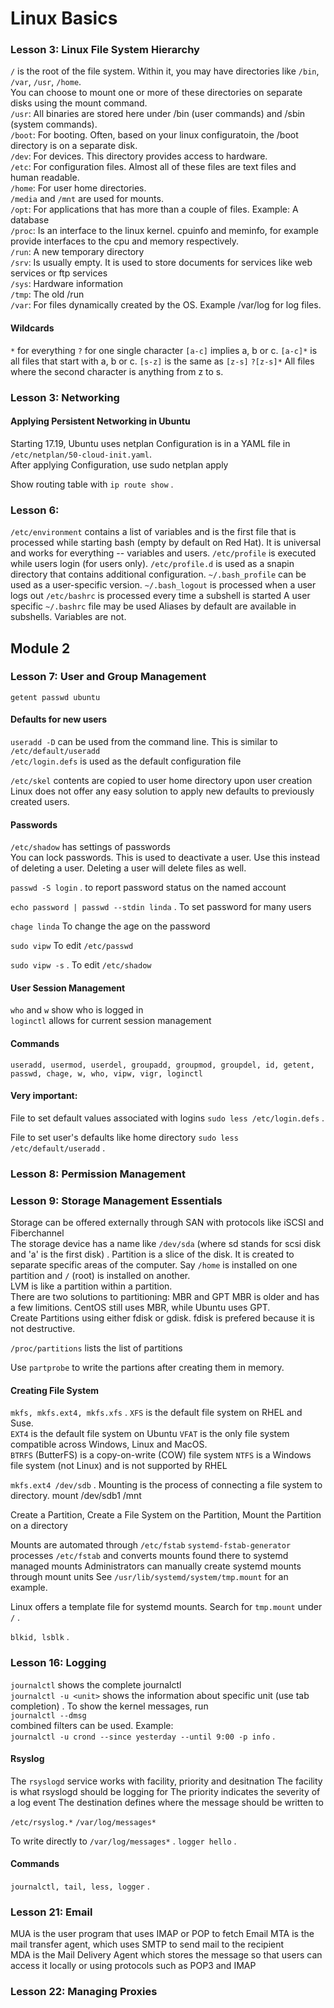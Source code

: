 # Linux Basics
### Lesson 3: Linux File System Hierarchy
`/` is the root of the file system. Within it, you may have directories like `/bin`, `/var`, `/usr`, `/home`.  
You can choose to mount one or more of these directories on separate disks using the mount command.  
`/usr`: All binaries are stored here under /bin (user commands) and /sbin (system commands).  
`/boot`: For booting. Often, based on your linux configuratoin, the /boot directory is on a separate disk.  
`/dev`: For devices. This directory provides access to hardware.  
`/etc`: For configuration files. Almost all of these files are text files and human readable.  
`/home`: For user home directories.  
`/media` and `/mnt` are used for mounts.  
`/opt`: For applications that has more than a couple of files. Example: A database  
`/proc`: Is an interface to the linux kernel. cpuinfo and meminfo, for example provide interfaces to the cpu and memory respectively.  
`/run`: A new temporary directory  
`/srv`: Is usually empty. It is used to store documents for services like web services or ftp services  
`/sys`: Hardware information  
`/tmp`: The old /run  
`/var`: For files dynamically created by the OS. Example /var/log for log files.  

#### Wildcards
`*` for everything
`?` for one single character
`[a-c]` implies a, b or c.
`[a-c]*` is all files that start with a, b or c.
`[s-z]` is the same as `[z-s]`
`?[z-s]*` All files where the second character is anything from z to s.


### Lesson 3: Networking
#### Applying Persistent Networking in Ubuntu
Starting 17.19, Ubuntu uses netplan 
Configuration is in a YAML file in `/etc/netplan/50-cloud-init.yaml`.   
After applying Configuration, use sudo netplan apply 

Show routing table with
`ip route show` . 


### Lesson 6:
`/etc/environment` contains a list of variables and is the first file that is processed while starting bash (empty by default on Red Hat). It is universal and works for everything -- variables and users.
`/etc/profile` is executed while users login (for users only).
`/etc/profile.d` is used as a snapin directory that contains additional configuration.
`~/.bash_profile` can be used as a user-specific version.
`~/.bash_logout` is processed when a user logs out
`/etc/bashrc` is processed every time a subshell is started
A user specific `~/.bashrc` file may be used
Aliases by default are available in subshells. Variables are not.

## Module 2
### Lesson 7: User and Group Management
`getent passwd ubuntu`

#### Defaults for new users
`useradd -D` can be used from the command line. This is similar to `/etc/default/useradd`  
`/etc/login.defs` is used as the default configuration file  

`/etc/skel` contents are copied to user home directory upon user creation
Linux does not offer any easy solution to apply new defaults to previously created users.

#### Passwords
`/etc/shadow` has settings of passwords  
You can lock passwords. This is used to deactivate a user. Use this instead of deleting a user. Deleting a user will delete files as well.  

`passwd -S login` . 
to report password status on the named account 

`echo password | passwd --stdin linda` . 
To set password for many users  

`chage linda` 
To change the age on the password

`sudo vipw`
To edit `/etc/passwd`

`sudo vipw -s` . 
To edit `/etc/shadow`

#### User Session Management
`who` and `w` show who is logged in  
`loginctl` allows for current session management  


#### Commands
`useradd, usermod, userdel, groupadd, groupmod, groupdel, id, getent, passwd, chage, w, who, vipw, vigr, loginctl`

#### Very important:
File to set default values associated with logins
`sudo less /etc/login.defs` . 

File to set user's defaults like home directory
`sudo less /etc/default/useradd` . 


### Lesson 8: Permission Management


### Lesson 9: Storage Management Essentials
Storage can be offered externally through SAN with protocols like iSCSI and Fiberchannel   
The storage device has a name like `/dev/sda` (where sd stands for scsi disk and 'a' is the first disk) . 
Partition is a slice of the disk. It is created to separate specific areas of the computer. Say `/home` is installed on one partition and `/` (root) is installed on another.  
LVM is like a partition within a partition.  
There are two solutions to partitioning: MBR and GPT 
MBR is older and has a few limitions. CentOS still uses MBR, while Ubuntu uses GPT.  
Create Partitions using either fdisk or gdisk. fdisk is prefered because it is not destructive.  

`/proc/partitions` lists the list of partitions   

Use `partprobe` to write the partions after creating them in memory.   


#### Creating File System
`mkfs, mkfs.ext4, mkfs.xfs` . 
`XFS` is the default file system on RHEL and Suse.  
`EXT4` is the default file system on Ubuntu 
`VFAT` is the only file system compatible across Windows, Linux and MacOS.  
`BTRFS` (ButterFS) is a copy-on-write (COW) file system 
`NTFS` is a Windows file system (not Linux) and is not supported by RHEL 

`mkfs.ext4 /dev/sdb` . 
Mounting is the process of connecting a file system to directory.
mount /dev/sdb1 /mnt 

Create a Partition, Create a File System on the Partition, Mount the Partition on a directory  

Mounts are automated through `/etc/fstab`
`systemd-fstab-generator` processes `/etc/fstab` and converts mounts found there to systemd managed mounts
Administrators can manually create systemd mounts through mount units
See `/usr/lib/systemd/system/tmp.mount` for an example. 

Linux offers a template file for systemd mounts. Search for `tmp.mount` under `/` . 

`blkid, lsblk` . 

### Lesson 16: Logging
`journalctl` shows the complete journalctl  
`journalctl -u <unit>` shows the information about specific unit (use tab completion) . 
To show the kernel messages, run  
`journalctl --dmsg`   
combined filters can be used. Example:  
`journalctl -u crond --since yesterday --until 9:00 -p info` . 

#### Rsyslog
The `rsyslogd` service works with facility, priority and desitnation 
The facility is what rsyslogd should be logging for 
The priority indicates the severity of a log event 
The destination defines where the message should be written to 

`/etc/rsyslog.*`
`/var/log/messages*`

To write directly to `/var/log/messages*` . 
`logger hello` . 

#### Commands
`journalctl, tail, less, logger` . 

### Lesson 21: Email   
MUA is the user program that uses IMAP or POP to fetch Email 
MTA is the mail transfer agent, which uses SMTP to send mail to the recipient   
MDA is the Mail Delivery Agent which stores the message so that users can access it locally or using protocols such as POP3 and IMAP   

### Lesson 22: Managing Proxies 

